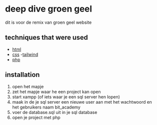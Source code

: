 # deep dive groen geel

dit is voor de remix van groen geel website

## techniques that were used

- [html](https://html.com/)
- [css](https://web.dev/learn/css/)
  -[tailwind](https://tailwindcss.com)
- [php](https://www.php.net/)

## installation

1. open het mapje
2. zet het mapje waar he een project kan open
3. start xampp (of iets waar je een sql server hen lopen)
4. maak in de je sql server een nieuwe user aan met het wachtwoord en het gebruikers naam bit_academy
5. voer de database.sql uit in je sql database 
6. open je project met php 

